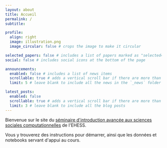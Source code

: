 ```yaml
---
layout: about
title: Accueil
permalink: /
subtitle: 

profile:
  align: right
  image: illustration.png
  image_circular: false # crops the image to make it circular

selected_papers: false # includes a list of papers marked as "selected={true}"
social: false # includes social icons at the bottom of the page

announcements:
  enabled: false # includes a list of news items
  scrollable: true # adds a vertical scroll bar if there are more than 3 news items
  limit: 5 # leave blank to include all the news in the `_news` folder

latest_posts:
  enabled: false
  scrollable: true # adds a vertical scroll bar if there are more than 3 new posts items
  limit: 3 # leave blank to include all the blog posts
---
```


Bienvenue sur le site du [séminaire d'introduction avancée aux sciences sociales computationnelles](https://enseignements.ehess.fr/2024-2025/ue/338) de l'EHESS.

Vous y trouverez des instructions pour démarrer, ainsi que les données et notebooks servant d'appui au cours. 